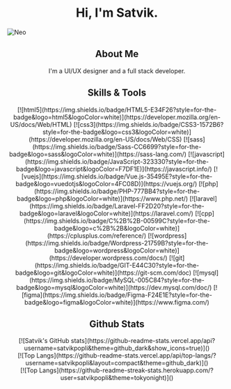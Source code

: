 
<h1 align="center"> Hi, I'm Satvik.</h1>

![Neo](https://c.tenor.com/ang0VzOwbdAAAAAC/the-matrix-reloaded-matrix.gif)


<h2 align="center"> About Me</h2>

<p align="center">
I'm a UI/UX designer and a full stack developer.
</p>

<h2 align="center"> Skills & Tools</h2>

<p align="center">
[![html5](https://img.shields.io/badge/HTML5-E34F26?style=for-the-badge&logo=html5&logoColor=white)](https://developer.mozilla.org/en-US/docs/Web/HTML)
[![css3](https://img.shields.io/badge/CSS3-1572B6?style=for-the-badge&logo=css3&logoColor=white)](https://developer.mozilla.org/en-US/docs/Web/CSS)
[![sass](https://img.shields.io/badge/Sass-CC6699?style=for-the-badge&logo=sass&logoColor=white)](https://sass-lang.com/)
[![javascript](https://img.shields.io/badge/JavaScript-323330?style=for-the-badge&logo=javascript&logoColor=F7DF1E)](https://javascript.info/)
[![vuejs](https://img.shields.io/badge/Vue.js-35495E?style=for-the-badge&logo=vuedotjs&logoColor=4FC08D)](https://vuejs.org/)
[![php](https://img.shields.io/badge/PHP-777BB4?style=for-the-badge&logo=php&logoColor=white)](https://www.php.net/)
[![laravel](https://img.shields.io/badge/Laravel-FF2D20?style=for-the-badge&logo=laravel&logoColor=white)](https://laravel.com/)
[![cpp](https://img.shields.io/badge/C%2B%2B-00599C?style=for-the-badge&logo=c%2B%2B&logoColor=white)](https://cplusplus.com/reference/)
[![wordpress](https://img.shields.io/badge/Wordpress-21759B?style=for-the-badge&logo=wordpress&logoColor=white)](https://developer.wordpress.com/docs/)
[![git](https://img.shields.io/badge/GIT-E44C30?style=for-the-badge&logo=git&logoColor=white)](https://git-scm.com/doc)
[![mysql](https://img.shields.io/badge/MySQL-005C84?style=for-the-badge&logo=mysql&logoColor=white)](https://dev.mysql.com/doc/)
[![figma](https://img.shields.io/badge/Figma-F24E1E?style=for-the-badge&logo=figma&logoColor=white)](https://www.figma.com/)
</p>

<h2 align="center"> Github Stats </h2>

<div align="center">
[![Satvik's GitHub stats](https://github-readme-stats.vercel.app/api?username=satvikpopli&theme=github_dark&show_icons=true)]()
</div>

<div align="center">
[![Top Langs](https://github-readme-stats.vercel.app/api/top-langs/?username=satvikpopli&layout=compact&theme=github_dark)]()
</div>

<div align="center">
[![Top Langs](https://github-readme-streak-stats.herokuapp.com/?user=satvikpopli&theme=tokyonight)]()
</div>
